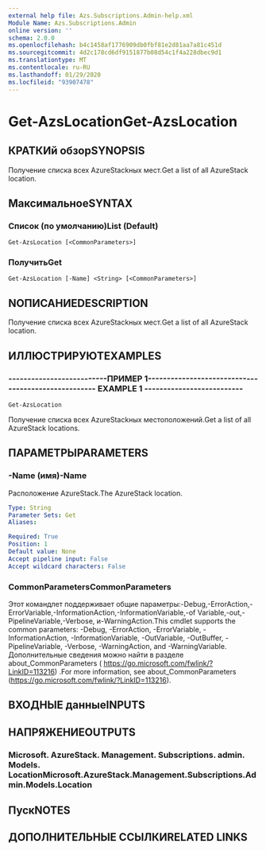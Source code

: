 ```yaml
---
external help file: Azs.Subscriptions.Admin-help.xml
Module Name: Azs.Subscriptions.Admin
online version: ''
schema: 2.0.0
ms.openlocfilehash: b4c1458af1776909db0fbf81e2d81aa7a81c451d
ms.sourcegitcommit: 4d2c178cd6df9151877b08d54c1f4a228dbec9d1
ms.translationtype: MT
ms.contentlocale: ru-RU
ms.lasthandoff: 01/29/2020
ms.locfileid: "93907478"
---
```

# <span data-ttu-id="b71ef-101">Get-AzsLocation</span><span class="sxs-lookup"><span data-stu-id="b71ef-101">Get-AzsLocation</span></span>

## <span data-ttu-id="b71ef-102">КРАТКИй обзор</span><span class="sxs-lookup"><span data-stu-id="b71ef-102">SYNOPSIS</span></span>
<span data-ttu-id="b71ef-103">Получение списка всех AzureStackных мест.</span><span class="sxs-lookup"><span data-stu-id="b71ef-103">Get a list of all AzureStack location.</span></span>

## <span data-ttu-id="b71ef-104">Максимальное</span><span class="sxs-lookup"><span data-stu-id="b71ef-104">SYNTAX</span></span>

### <span data-ttu-id="b71ef-105">Список (по умолчанию)</span><span class="sxs-lookup"><span data-stu-id="b71ef-105">List (Default)</span></span>
```
Get-AzsLocation [<CommonParameters>]
```

### <span data-ttu-id="b71ef-106">Получить</span><span class="sxs-lookup"><span data-stu-id="b71ef-106">Get</span></span>
```
Get-AzsLocation [-Name] <String> [<CommonParameters>]
```

## <span data-ttu-id="b71ef-107">NОПИСАНИЕ</span><span class="sxs-lookup"><span data-stu-id="b71ef-107">DESCRIPTION</span></span>
<span data-ttu-id="b71ef-108">Получение списка всех AzureStackных мест.</span><span class="sxs-lookup"><span data-stu-id="b71ef-108">Get a list of all AzureStack location.</span></span>

## <span data-ttu-id="b71ef-109">ИЛЛЮСТРИРУЮТ</span><span class="sxs-lookup"><span data-stu-id="b71ef-109">EXAMPLES</span></span>

### <span data-ttu-id="b71ef-110">--------------------------ПРИМЕР 1--------------------------</span><span class="sxs-lookup"><span data-stu-id="b71ef-110">-------------------------- EXAMPLE 1 --------------------------</span></span>
```
Get-AzsLocation
```

<span data-ttu-id="b71ef-111">Получение списка всех AzureStackных местоположений.</span><span class="sxs-lookup"><span data-stu-id="b71ef-111">Get a list of all AzureStack locations.</span></span>

## <span data-ttu-id="b71ef-112">ПАРАМЕТРЫ</span><span class="sxs-lookup"><span data-stu-id="b71ef-112">PARAMETERS</span></span>

### <span data-ttu-id="b71ef-113">-Name (имя)</span><span class="sxs-lookup"><span data-stu-id="b71ef-113">-Name</span></span>
<span data-ttu-id="b71ef-114">Расположение AzureStack.</span><span class="sxs-lookup"><span data-stu-id="b71ef-114">The AzureStack location.</span></span>

```yaml
Type: String
Parameter Sets: Get
Aliases: 

Required: True
Position: 1
Default value: None
Accept pipeline input: False
Accept wildcard characters: False
```

### <span data-ttu-id="b71ef-115">CommonParameters</span><span class="sxs-lookup"><span data-stu-id="b71ef-115">CommonParameters</span></span>
<span data-ttu-id="b71ef-116">Этот командлет поддерживает общие параметры:-Debug,-ErrorAction,-ErrorVariable,-InformationAction,-InformationVariable,-of Variable,-out,-PipelineVariable,-Verbose, и-WarningAction.</span><span class="sxs-lookup"><span data-stu-id="b71ef-116">This cmdlet supports the common parameters: -Debug, -ErrorAction, -ErrorVariable, -InformationAction, -InformationVariable, -OutVariable, -OutBuffer, -PipelineVariable, -Verbose, -WarningAction, and -WarningVariable.</span></span> <span data-ttu-id="b71ef-117">Дополнительные сведения можно найти в разделе about_CommonParameters ( https://go.microsoft.com/fwlink/?LinkID=113216) .</span><span class="sxs-lookup"><span data-stu-id="b71ef-117">For more information, see about_CommonParameters (https://go.microsoft.com/fwlink/?LinkID=113216).</span></span>

## <span data-ttu-id="b71ef-118">ВХОДНЫЕ данные</span><span class="sxs-lookup"><span data-stu-id="b71ef-118">INPUTS</span></span>

## <span data-ttu-id="b71ef-119">НАПРЯЖЕНИЕ</span><span class="sxs-lookup"><span data-stu-id="b71ef-119">OUTPUTS</span></span>

### <span data-ttu-id="b71ef-120">Microsoft. AzureStack. Management. Subscriptions. admin. Models. Location</span><span class="sxs-lookup"><span data-stu-id="b71ef-120">Microsoft.AzureStack.Management.Subscriptions.Admin.Models.Location</span></span>

## <span data-ttu-id="b71ef-121">Пуск</span><span class="sxs-lookup"><span data-stu-id="b71ef-121">NOTES</span></span>

## <span data-ttu-id="b71ef-122">ДОПОЛНИТЕЛЬНЫЕ ССЫЛКИ</span><span class="sxs-lookup"><span data-stu-id="b71ef-122">RELATED LINKS</span></span>


